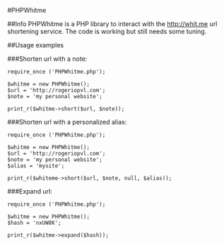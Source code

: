 #PHPWhitme

##Info
PHPWhitme is a PHP library to interact with the http://whit.me url shortening service.
The code is working but still needs some tuning.

##Usage examples

###Shorten url with a note:

	require_once ('PHPWhitme.php');
	
	$whitme = new PHPWhitme();
	$url = 'http://rogeriopvl.com';
	$note = 'my personal website';
	
	print_r($whitme->short($url, $note));

###Shorten url with a personalized alias:

	require_once ('PHPWhitme.php');
	
	$whitme = new PHPWhitme();
	$url = 'http://rogeriopvl.com';
	$note = 'my personal website';
	$alias = 'mysite';
	
	print_r($whiteme->short($url, $note, null, $alias));

###Expand url:

	require_once ('PHPWhitme.php');
	
	$whitme = new PHPWhitme();
	$hash = 'nxUW8K';
	
	print_r($whitme->expand($hash));
